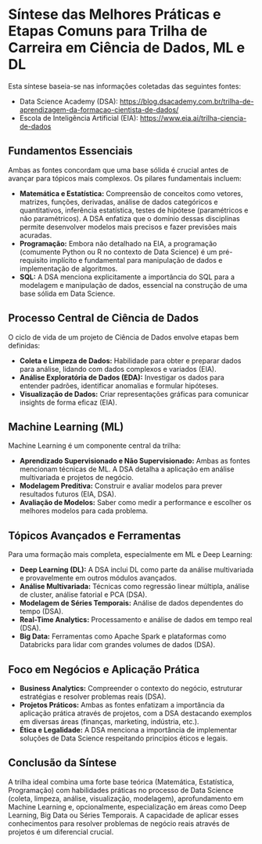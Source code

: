 # Síntese das Melhores Práticas e Etapas Comuns para Trilha de Carreira em Ciência de Dados, ML e DL

Esta síntese baseia-se nas informações coletadas das seguintes fontes:

*   Data Science Academy (DSA): https://blog.dsacademy.com.br/trilha-de-aprendizagem-da-formacao-cientista-de-dados/
*   Escola de Inteligência Artificial (EIA): https://www.eia.ai/trilha-ciencia-de-dados

## Fundamentos Essenciais

Ambas as fontes concordam que uma base sólida é crucial antes de avançar para tópicos mais complexos. Os pilares fundamentais incluem:

*   **Matemática e Estatística:** Compreensão de conceitos como vetores, matrizes, funções, derivadas, análise de dados categóricos e quantitativos, inferência estatística, testes de hipótese (paramétricos e não paramétricos). A DSA enfatiza que o domínio dessas disciplinas permite desenvolver modelos mais precisos e fazer previsões mais acuradas.
*   **Programação:** Embora não detalhado na EIA, a programação (comumente Python ou R no contexto de Data Science) é um pré-requisito implícito e fundamental para manipulação de dados e implementação de algoritmos.
*   **SQL:** A DSA menciona explicitamente a importância do SQL para a modelagem e manipulação de dados, essencial na construção de uma base sólida em Data Science.

## Processo Central de Ciência de Dados

O ciclo de vida de um projeto de Ciência de Dados envolve etapas bem definidas:

*   **Coleta e Limpeza de Dados:** Habilidade para obter e preparar dados para análise, lidando com dados complexos e variados (EIA).
*   **Análise Exploratória de Dados (EDA):** Investigar os dados para entender padrões, identificar anomalias e formular hipóteses.
*   **Visualização de Dados:** Criar representações gráficas para comunicar insights de forma eficaz (EIA).

## Machine Learning (ML)

Machine Learning é um componente central da trilha:

*   **Aprendizado Supervisionado e Não Supervisionado:** Ambas as fontes mencionam técnicas de ML. A DSA detalha a aplicação em análise multivariada e projetos de negócio.
*   **Modelagem Preditiva:** Construir e avaliar modelos para prever resultados futuros (EIA, DSA).
*   **Avaliação de Modelos:** Saber como medir a performance e escolher os melhores modelos para cada problema.

## Tópicos Avançados e Ferramentas

Para uma formação mais completa, especialmente em ML e Deep Learning:

*   **Deep Learning (DL):** A DSA inclui DL como parte da análise multivariada e provavelmente em outros módulos avançados.
*   **Análise Multivariada:** Técnicas como regressão linear múltipla, análise de cluster, análise fatorial e PCA (DSA).
*   **Modelagem de Séries Temporais:** Análise de dados dependentes do tempo (DSA).
*   **Real-Time Analytics:** Processamento e análise de dados em tempo real (DSA).
*   **Big Data:** Ferramentas como Apache Spark e plataformas como Databricks para lidar com grandes volumes de dados (DSA).

## Foco em Negócios e Aplicação Prática

*   **Business Analytics:** Compreender o contexto do negócio, estruturar estratégias e resolver problemas reais (DSA).
*   **Projetos Práticos:** Ambas as fontes enfatizam a importância da aplicação prática através de projetos, com a DSA destacando exemplos em diversas áreas (finanças, marketing, indústria, etc.).
*   **Ética e Legalidade:** A DSA menciona a importância de implementar soluções de Data Science respeitando princípios éticos e legais.

## Conclusão da Síntese

A trilha ideal combina uma forte base teórica (Matemática, Estatística, Programação) com habilidades práticas no processo de Data Science (coleta, limpeza, análise, visualização, modelagem), aprofundamento em Machine Learning e, opcionalmente, especialização em áreas como Deep Learning, Big Data ou Séries Temporais. A capacidade de aplicar esses conhecimentos para resolver problemas de negócio reais através de projetos é um diferencial crucial.
